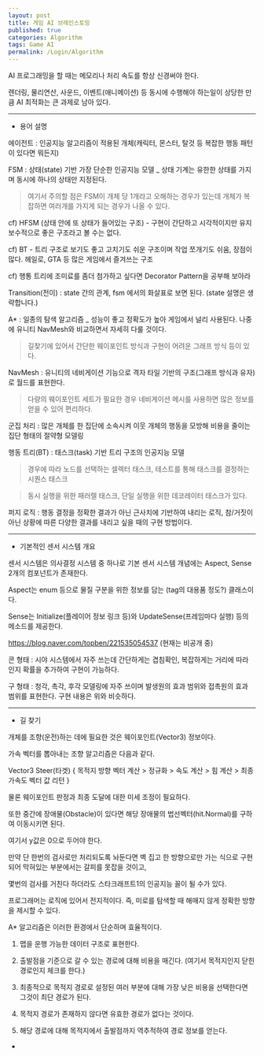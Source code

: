 ```yaml
---
layout: post
title: 게임 AI 브레인스토밍
published: true
categories: Algorithm
tags: Game AI
permalink: /Login/Algorithm
---
```


AI 프로그래밍을 할 때는 메모리나 처리 속도를 항상 신경써야 한다.

렌더링, 물리연산, 사운드, 이벤트(애니메이션) 등 동시에 수행해야 하는일이 상당한 만큼 AI 최적화는 큰 과제로 남아 있다.

 - - - 

 - 용어 설명 

에이전트 : 인공지능 알고리즘이 적용된 개체(캐릭터, 몬스터, 탈것 등 복잡한 행동 패턴이 있다면 뭐든지)

FSM : 상태(state) 기반 가장 단순한 인공지능 모델 _ 상태 기계는 유한한 상태를 가지며 동시에 하나의 상태만 지정된다.

 > 여기서 주의할 점은 FSM이 개체 당 1개라고 오해하는 경우가 있는데 개체가 복잡하면 여러개를 가지게 되는 경우가 나올 수 있다.
 
 cf) HFSM (상태 안에 또 상태가 들어있는 구조) - 구현이 간단하고 시각적이지만 유지보수적으로 좋은 구조라고 볼 수는 없다.
 
 cf) BT - 트리 구조로 보기도 좋고 고치기도 쉬운 구조이며 작업 쪼개기도 쉬움, 장점이 많다. 헤일로, GTA 등 많은 게임에서 즐겨쓰는 구조
 
 cf) 행통 트리에 조미료를 좀더 첨가하고 싶다면 Decorator Pattern을 공부해 보아라
 
Transition(전이) : state 간의 관계, fsm 에서의 화살표로 보면 된다. (state 설명은 생략합니다.)

A* : 일종의 탐색 알고리즘 _ 성능이 좋고 정확도가 높아 게임에서 널리 사용된다. 나중에 유니티 NavMesh와 비교하면서 자세히 다룰 것이다.

> 길찾기에 있어서 간단한 웨이포인트 방식과 구현이 어려운 그래프 방식 등이 있다.

NavMesh : 유니티의 네비게이션 기능으로 격자 타일 기반의 구조(그래프 방식과 유자)로 월드를 표현한다. 
 > 다량의 웨이포인트 세트가 필요한 경우 네비게이션 메시를 사용하면 많은 정보를 얻을 수 있어 편리하다.

군집 처리 : 많은 개체를 한 집단에 소속시켜 이웃 개체의 행동을 모방해 비용을 줄이는 집단 형태의 절약형 모델링

행동 트리(BT) : 태스크(task) 기반 트리 구조의 인공지능 모델

> 경우에 따라 노드를 선택하는 셀렉터 태스크, 테스트를 통해 태스크를 결정하는 시퀀스 태스크

> 동시 실행을 위한 패러렐 태스크, 단일 실행을 위한 데코레이터 태스크가 있다.

퍼지 로직 : 행동 결정을 정확한 결과가 아닌 근사치에 기반하여 내리는 로직, 참/거짓이 아닌 상황에 따른 다양한 결과를 내리고 싶을 때의 구현 방법이다.

 - - -
 
 - 기본적인 센서 시스템 개요

센서 시스템은 의사결정 시스템 중 하나로 기본 센서 시스템 개념에는 Aspect, Sense 2개의 컴포넌트가 존재한다.

Aspect는 enum 등으로 물질 구분을 위한 정보를 담는 (tag의 대용품 정도?) 클래스이다.

Sense는 Initialize(플레이어 정보 링크 등)와 UpdateSense(프레임마다 실행) 등의 메소드를 제공한다.

https://blog.naver.com/topben/221535054537 (현재는 비공개 중)

콘 형태 : 시야 시스템에서 자주 쓰는데 간단하게는 겹침확인, 복잡하게는 거리에 따라 인지 확률을 추가하여 구현이 가능하다.

구 형태 : 청각, 촉각, 후각 모델링에 자주 쓰이며 발생원의 효과 범위와 접촉원의 효과 범위를 표현한다. 구현 내용은 위와 비슷하다.

 - - - 
 
 - 길 찾기
 
 개체를 조향(운전)하는 데에 필요한 것은 웨이포인트(Vector3) 정보이다.
 
 가속 벡터를 뽑아내는 조향 알고리즘은 다음과 같다.
 
 Vector3 Steer(타겟) { 목적지 방향 벡터 계산 > 정규화 > 속도 계산 > 힘 계산 > 최종 가속도 벡터 값 리턴 }
 
 물론 웨이포인트 판정과 최종 도달에 대한 미세 조정이 필요하다.
 
 또한 중간에 장애물(Obstacle)이 있다면 해당 장애물의 법선벡터(hit.Normal)를 구하여 이동시키면 된다.
 
 여기서 y값은 0으로 두어야 한다.

 만약 단 한번의 검사로만 처리되도록 놔둔다면 벽 집고 한 방향으로만 가는 식으로 구현되어 막혀있는 부분에서는 갈피를 못잡을 것이고, 
 
 몇번의 검사를 거친다 하더라도 스타크래프트1의 인공지능 꼴이 될 수가 있다.
 
 프로그래머는 로직에 있어서 전지적이다. 즉, 미로를 탐색할 때 해매지 않게 정확한 방향을 제시할 수 있다.
 
 A* 알고리즘은 이러한 환경에서 단순하며 효율적이다.
 
  1. 맵을 운행 가능한 데이터 구조로 표현한다.
  
  2. 출발점을 기준으로 갈 수 있는 경로에 대해 비용을 매긴다. (여기서 목적지인지 닫힌경로인지 체크를 한다.)
  
  3. 최종적으로 목적지 경로로 설정된 여러 부분에 대해 가장 낮은 비용을 선택한다면 그것이 최단 경로가 된다.
  
  4. 목적지 경로가 존재하지 않다면 유효한 경로가 없다는 것이다.
  
  5. 해당 경로에 대해 목적지에서 출발점까지 역추적하여 경로 정보를 얻는다.
 
 
 
 
 - 
